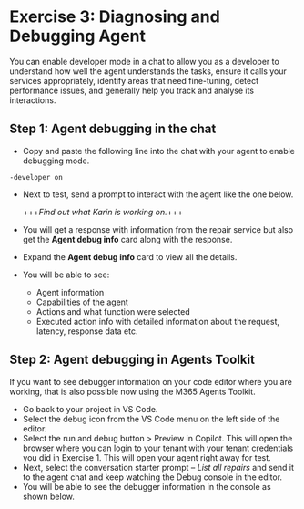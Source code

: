 # Exercise 3: Diagnosing and Debugging Agent

You can enable developer mode in a chat to allow you as a developer to understand how well the agent understands the tasks, ensure it calls your services appropriately, identify areas that need fine-tuning, detect performance issues, and generally help you track and analyse its interactions.

## Step 1: Agent debugging in the chat

- Copy and paste the following line into the chat with your agent to enable debugging mode.

```
-developer on
```
- Next to test, send a prompt to interact with the agent like the one below.

   +++*Find out what Karin is working on.*+++

- You will get a response with information from the repair service but also get the **Agent debug info** card along with the response.
- Expand the **Agent debug info** card to view all the details.
- You will be able to see: 
    -	Agent information
    -	Capabilities of the agent
    -	Actions and what function were selected
    -	Executed action info with detailed information about the request, latency, response data etc.

## Step 2: Agent debugging in Agents Toolkit

If you want to see debugger information on your code editor where you are working, that is also possible now using the M365 Agents Toolkit. 

- Go back to your project in VS Code.
- Select the debug icon from the VS Code menu on the left side of the editor. 
- Select the run and debug button > Preview in Copilot. This will open the browser where you can login to your tenant with your tenant credentials you did in Exercise 1. This will open your agent right away for test. 
- Next, select the conversation starter prompt – *List all repairs* and send it to the agent chat and keep watching the Debug console in the editor.
- You will be able to see the debugger information in the console as shown below. 
